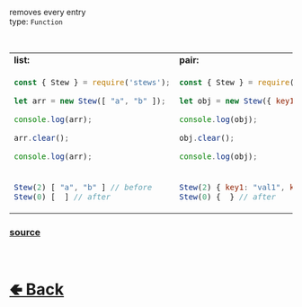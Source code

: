 removes every entry<br>
type: `Function`

<br>

<table>
<tr>
<td> <b>list:</b> </td> <td> <b>pair:</b> </td>
</tr>
<tr>
<td>

```js
const { Stew } = require('stews');

let arr = new Stew([ "a", "b" ]);

console.log(arr);

arr.clear();

console.log(arr);
```

</td>
<td>

```js
const { Stew } = require('stews');

let obj = new Stew({ key1: "val1", key2: "val2" });

console.log(obj);

obj.clear();

console.log(obj);
```

</td>
<tr>
<td>

```js
Stew(2) [ "a", "b" ] // before
Stew(0) [  ] // after
```

</td>
<td>

```js
Stew(2) { key1: "val1", key2: "val2" } // before
Stew(0) {  } // after
```

</td>
</table>

### [source](https://github.com/shysolocup/stews/blob/main/src/Stew/functions/clear.js)

<br> <h1> [🢀 Back](https://github.com/shysolocup/stews/wiki/Stew-methods) </h1>